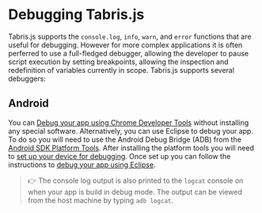 # Debugging Tabris.js
Tabris.js supports the `console.log`, `info`, `warn`, and `error` functions that are useful for debugging.  However for more complex applications it is often perferred to use a full-fledged debugger, allowing the developer to pause script execution by setting breakpoints, allowing the inspection and redefinition of variables currently in scope.  Tabris.js supports several debuggers:

## Android
You can [Debug your app using Chrome Developer Tools](http://eclipsesource.com/blogs/2016/06/06/debugging-javascript-with-tabris-js/) without installing any special software.  Alternatively, you can use Eclipse to debug your app.  To do so you will need to use the Android Debug Bridge (ADB) from the [Android SDK Platform Tools](https://developer.android.com/studio/releases/platform-tools.html).  After installing the platform tools you will need to [set up your device for debugging](https://developer.android.com/studio/command-line/adb.html#Enabling).  Once set up you can follow the instructions to [debug your app using Eclipse](http://eclipsesource.com/blogs/2015/04/17/debugging-tabris-js/).

> :point_right: The console log output is also printed to the `logcat` console on when your app is build in debug mode.  The output can be viewed from the host machine by typing `adb logcat`.
